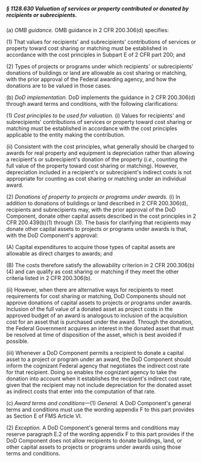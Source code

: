 ##### § 1128.630 Valuation of services or property contributed or donated by recipients or subrecipients. #####

(a) *OMB guidance.* OMB guidance in 2 CFR 200.306(d) specifies:

(1) That values for recipients' and subrecipients' contributions of services or property toward cost sharing or matching must be established in accordance with the cost principles in Subpart E of 2 CFR part 200; and

(2) Types of projects or programs under which recipients' or subrecipients' donations of buildings or land are allowable as cost sharing or matching, with the prior approval of the Federal awarding agency, and how the donations are to be valued in those cases.

(b) *DoD implementation.* DoD implements the guidance in 2 CFR 200.306(d) through award terms and conditions, with the following clarifications:

(1) *Cost principles to be used for valuation.* (i) Values for recipients' and subrecipients' contributions of services or property toward cost sharing or matching must be established in accordance with the cost principles applicable to the entity making the contribution.

(ii) Consistent with the cost principles, what generally should be charged to awards for real property and equipment is depreciation rather than allowing a recipient's or subrecipient's donation of the property (*i.e.,* counting the full value of the property toward cost sharing or matching). However, depreciation included in a recipient's or subrecipient's indirect costs is not appropriate for counting as cost sharing or matching under an individual award.

(2) *Donations of property to projects or programs under awards.* (i) In addition to donations of buildings or land described in 2 CFR 200.306(d), recipients and subrecipients may, with the prior approval of the DoD Component, donate other capital assets described in the cost principles in 2 CFR 200.439(b)(1) through (3). The basis for clarifying that recipients may donate other capital assets to projects or programs under awards is that, with the DoD Component's approval:

(A) Capital expenditures to acquire those types of capital assets are allowable as direct charges to awards; and

(B) The costs therefore satisfy the allowability criterion in 2 CFR 200.306(b)(4) and can qualify as cost sharing or matching if they meet the other criteria listed in 2 CFR 200.306(b).

(ii) However, when there are alternative ways for recipients to meet requirements for cost sharing or matching, DoD Components should not approve donations of capital assets to projects or programs under awards. Inclusion of the full value of a donated asset as project costs in the approved budget of an award is analogous to inclusion of the acquisition cost for an asset that is purchased under the award. Through the donation, the Federal Government acquires an interest in the donated asset that must be resolved at time of disposition of the asset, which is best avoided if possible.

(iii) Whenever a DoD Component permits a recipient to donate a capital asset to a project or program under an award, the DoD Component should inform the cognizant Federal agency that negotiates the indirect cost rate for that recipient. Doing so enables the cognizant agency to take the donation into account when it establishes the recipient's indirect cost rate, given that the recipient may not include depreciation for the donated asset as indirect costs that enter into the computation of that rate.

(c) *Award terms and conditions*—(1) *General.* A DoD Component's general terms and conditions must use the wording appendix F to this part provides as Section E of FMS Article VI.

(2) *Exception.* A DoD Component's general terms and conditions may reserve paragraph E.2 of the wording appendix F to this part provides if the DoD Component does not allow recipients to donate buildings, land, or other capital assets to projects or programs under awards using those terms and conditions.